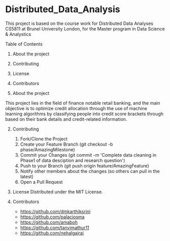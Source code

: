 # Distributed_Data_Analysis

This project is based on the course work for Distributed Data Analyses CS5811 at Brunel University London, for the Master program in Data Science & Analystics

Table of Contents

1. About the project
2. Contributing
3. License
4. Contributors

5. About the project

This project lies in the field of finance notable retail banking, and the main objective is to optimize credit allocation through the use of machine learning algorithms by classifying people into credit score brackets through based on their bank details and credit-related information.

2. Contributing

   1. Fork/Clone the Project
   2. Create your Feature Branch (git checkout -b phase/AmazingMilestone)
   3. Commit your Changes (git commit -m 'Complete data cleaning in Phase1 of data desciption and research question')
   4. Push to your Branch (git push origin feature/AmazingFeature)
   5. Notify other members about the changes (so others can pull in the latest)
   6. Open a Pull Request

3. License
   Distributed under the MIT License.

4. Contributors
   * https://github.com/dmkarthiksrini
   * https://github.com/palaciosma
   * https://github.com/amaboh
   * https://github.com/tanvimathur11
   * https://github.com/nehalgajraj
